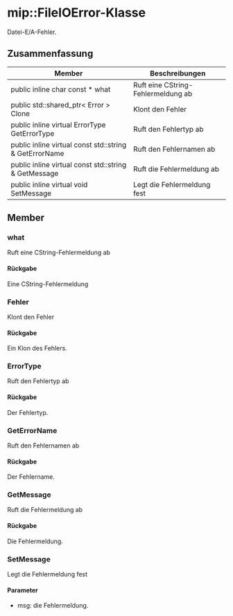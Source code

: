 # <a name="class-mipfileioerror"></a>mip::FileIOError-Klasse 
Datei-E/A-Fehler.
## <a name="summary"></a>Zusammenfassung
 Member                        | Beschreibungen                                
--------------------------------|---------------------------------------------
public inline char const  * what | Ruft eine CString-Fehlermeldung ab
public std::shared_ptr< Error > Clone | Klont den Fehler
public inline virtual ErrorType GetErrorType | Ruft den Fehlertyp ab
public inline virtual const std::string & GetErrorName | Ruft den Fehlernamen ab
public inline virtual const std::string & GetMessage | Ruft die Fehlermeldung ab
public inline virtual void SetMessage | Legt die Fehlermeldung fest
## <a name="members"></a>Member
### <a name="what"></a>what
Ruft eine CString-Fehlermeldung ab
#### <a name="returns"></a>Rückgabe
Eine CString-Fehlermeldung
### <a name="error"></a>Fehler
Klont den Fehler
#### <a name="returns"></a>Rückgabe
Ein Klon des Fehlers.
### <a name="errortype"></a>ErrorType
Ruft den Fehlertyp ab
#### <a name="returns"></a>Rückgabe
Der Fehlertyp.
### <a name="geterrorname"></a>GetErrorName
Ruft den Fehlernamen ab
#### <a name="returns"></a>Rückgabe
Der Fehlername.
### <a name="getmessage"></a>GetMessage
Ruft die Fehlermeldung ab
#### <a name="returns"></a>Rückgabe
Die Fehlermeldung.
### <a name="setmessage"></a>SetMessage
Legt die Fehlermeldung fest
#### <a name="parameters"></a>Parameter
* msg: die Fehlermeldung.